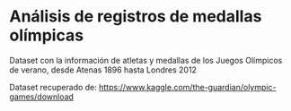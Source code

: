 # Análisis de registros de medallas olímpicas
Dataset con la información de atletas y medallas de los Juegos Olímpicos de verano, desde Atenas 1896 hasta Londres 2012

Dataset recuperado de: https://www.kaggle.com/the-guardian/olympic-games/download 
